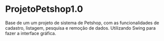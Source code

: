 # ProjetoPetshop1.0
Base de um um projeto de sistema de Petshop, com as funcionalidades de cadastro, listagem, pesquisa e remoção de dados. Utilizando Swing para fazer a interface gráfica.
